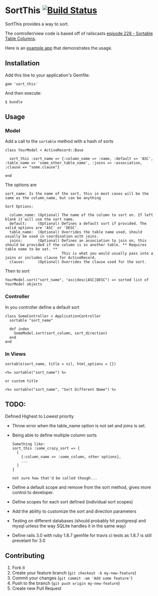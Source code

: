 # SortThis [![Build Status](https://secure.travis-ci.org/spullen/sort_this.png)](http://travis-ci.org/spullen/sort_this)

SortThis provides a way to sort.

The controller/view code is based off of railscasts [episode 228 - Sortable Table Columns](http://railscasts.com/episodes/228-sortable-table-columns).

Here is an [example app](https://github.com/spullen/sort_example) that demonstrates the usage.

## Installation

Add this line to your application's Gemfile:

    gem 'sort_this'

And then execute:

    $ bundle

## Usage

### Model

Add a call to the `sortable` method with a hash of sorts

    class YourModel < ActiveRecord::Base
      
      sort_this :sort_name => {:column_name => :name, :default => 'ASC', :table_name => 'some_other_table_name', :joins => :association, :clause => "some.clause"}
      
    end
    
The options are

    sort_name: Is the name of the sort, this in most cases will be the same as the column_name, but can be anything
    
    Sort Options:
    
      column_name: (Optional) The name of the column to sort on. If left blank it will use the sort name.
      default:     (Optional) Defines a default sort if provided. The valid options are 'ASC' or 'DESC'.
      table_name:  (Optional) Overrides the table name used, should usually be used in coordination with joins.
      joins:       (Optional) Defines an association to join on, this should be provided if the column is in another table. ** Requires table name to be set. **
                              This is what you would usually pass into a joins or includes clause for ActiveRecord.
      clause:      (Optional) Overrides the clause used for the sort.
      
Then to sort

    YourModel.sort("sort_name", "asc|desc|ASC|DESC") => sorted list of YourModel objects
    
### Controller

In you controller define a default sort

    class SomeController < ApplicationController
      sortable "sort_name"
      
      def index
        SomeModel.sort(sort_column, sort_direction)
      end
    end
    
### In Views

    sortable(sort_name, title = nil, html_options = {})
    
    <%= sortable("sort_name") %>
    
    or custom title

    <%= sortable("sort_name", "Sort Different Name") %>
    
## TODO:

Defined Highest to Lowest priority

- Throw error when the table_name option is not set and joins is set.
- Being able to define multiple column sorts

      Something like:
      sort_this :some_crazy_sort => {
        [
          {:column_name => :some_column, other options},
          ...
        ] 
      }
    
      not sure how that'd be called though...

- Define a default scope and remove from the sort method, gives more control to developer.
- Define scopes for each sort defined (individual sort scopes)
- Add the ability to customize the sort and direction parameters
- Testing on different databases (should probably hit postgresql and mysql unless the way SQLite handles it in the same way)
- Define rails 3.0 with ruby 1.8.7 gemfile for travis ci tests as 1.8.7 is still prevelant for 3.0

## Contributing

1. Fork it
2. Create your feature branch (`git checkout -b my-new-feature`)
3. Commit your changes (`git commit -am 'Add some feature'`)
4. Push to the branch (`git push origin my-new-feature`)
5. Create new Pull Request
